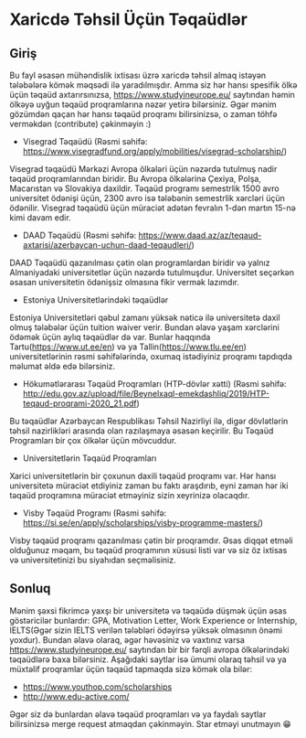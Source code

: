 # Xaricdə Təhsil Üçün Təqaüdlər

## Giriş

Bu fayl əsasən mühəndislik ixtisası üzrə xaricdə təhsil almaq istəyən tələbələrə kömək məqsədi ilə yaradılmışdır. Amma siz hər hansı spesifik ölkə üçün təqaüd axtarırsınızsa, https://www.studyineurope.eu/ saytından həmin ölkəyə uyğun təqaüd proqramlarına nəzər yetirə bilərsiniz. Əgər mənim gözümdən qaçan hər hansı təqaüd proqramı bilirsinizsə, o zaman töhfə verməkdən (contribute) çəkinməyin :)

- Visegrad Təqaüdü (Rəsmi səhifə: https://www.visegradfund.org/apply/mobilities/visegrad-scholarship/)

Visegrad təqaüdü Mərkəzi Avropa ölkələri üçün nəzərdə tutulmuş nadir təqaüd proqramlarından biridir. Bu Avropa ölkələrinə Çexiya, Polşa, Macarıstan və Slovakiya daxildir. Təqaüd programı semestrlik 1500 avro universitet ödənişi üçün, 2300 avro isə tələbənin semestrlik xərcləri üçün ödənilir. Visegrad təqaüdü üçün müraciət adətən fevralın 1-dən martın 15-nə kimi davam edir.

- DAAD Təqaüdü (Rəsmi səhifə: https://www.daad.az/az/teqaud-axtarisi/azerbaycan-uchun-daad-teqaudleri/)

DAAD Təqaüdü qazanılması çətin olan programlardan biridir və yalnız Almaniyadaki universitetlər üçün nəzərdə tutulmuşdur. Universitet seçərkən əsasan universitetin ödənişsiz olmasına fikir vermək lazımdır.

- Estoniya Universitetlərindəki təqaüdlər

Estoniya Universitetləri qəbul zamanı yüksək nəticə ilə universitetə daxil olmuş tələbələr üçün tuition waiver verir. Bundan əlavə yaşam xərclərini ödəmək üçün aylıq təqaüdlər də var. Bunlar haqqında Tartu(https://www.ut.ee/en) və ya Tallin(https://www.tlu.ee/en) universitetlərinin rəsmi səhifələrində, oxumaq istədiyiniz proqramı tapdıqda məlumat əldə edə bilərsiniz.

- Hökumətlərarası Təqaüd Proqramları (HTP-dövlər xətti) (Rəsmi səhifə: http://edu.gov.az/upload/file/Beynelxaql-emekdashliq/2019/HTP-teqaud-proqrami-2020_21.pdf)

Bu təqaüdlər Azərbaycan Respublikası Təhsil Nazirliyi ilə, digər dövlətlərin təhsil nazirlikləri arasında olan razılaşmaya əsasən keçirilir. Bu Təqaüd Programları bir çox ölkələr üçün mövcuddur.

- Universitetlərin Təqaüd Proqramları

Xarici universitetlərin bir çoxunun daxili təqaüd proqramı var. Hər hansı universitetə müraciət etdiyiniz zaman bu faktı araşdırıb, eyni zaman hər iki təqaüd proqramına müraciət etməyiniz sizin xeyrinizə olacaqdır.

- Visby Təqaüd Programı (Rəsmi səhifə: https://si.se/en/apply/scholarships/visby-programme-masters/)

Visby təqaüd proqramı qazanılması çətin bir proqramdır. Əsas diqqət etməli olduğunuz məqam, bu təqaüd proqramının xüsusi listi var və siz öz ixtisas və universitetinizi bu siyahıdan seçməlisiniz.

## Sonluq

Mənim şəxsi fikrimcə yaxşı bir universitetə və təqaüdə düşmək üçün əsas göstəricilər bunlardır: GPA, Motivation Letter, Work Experience or Internship, IELTS(Əgər sizin IELTS verilən tələbləri ödəyirsə yüksək olmasının önəmi yoxdur). Bundan əlavə olaraq, əgər həvəsiniz və vaxtınız varsa https://www.studyineurope.eu/ saytından bir bir fərqli avropa ölkələrindəki təqaüdlərə baxa bilərsiniz. Aşağıdaki saytlar isə ümumi olaraq təhsil və ya müxtəlif proqramlar üçün təqaüd tapmaqda sizə kömək ola bilər:

- https://www.youthop.com/scholarships
- http://www.edu-active.com/

Əgər siz də bunlardan əlavə təqaüd proqramları və ya faydalı saytlar bilirsinizsə merge request atmaqdan çəkinməyin. Star etməyi unutmayın 😁
